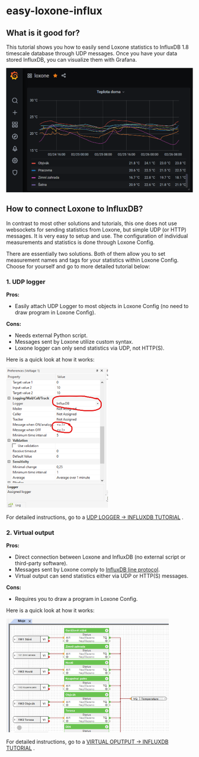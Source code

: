 # easy-loxone-influx


## What is it good for?

This tutorial shows you how to easily send Loxone statistics to InfluxDB 1.8 timescale database through UDP messages. Once you have your data stored InfluxDB, you can visualize them with Grafana.

<img src="/pics/00.png" alt="00" style="zoom:100%;" />

## How to connect Loxone to InfluxDB?

In contrast to most other solutions and tutorials, this one does not use websockets for sending statistics from Loxone, but simple UDP (or HTTP) messages. It is very easy to setup and use. The configuration of individual measurements and statistics is done through Loxone Config. 

There are essentially two solutions. Both of them allow you to set measurement names and tags for your statistics within Loxone Config. Choose for yourself and go to more detailed tutorial below:

### 1. UDP logger

**Pros:**

* Easily attach UDP Logger to most objects in Loxone Config (no need to draw program in Loxone Config). 

**Cons:**

* Needs external Python script.
* Messages sent by Loxone utilize custom syntax.
* Loxone logger can only send statistics via UDP, not HTTP(S).

Here is a quick look at how it works:

<img src="/pics/02.png" alt="02" style="zoom:100%;" />

For detailed instructions, go to a [UDP LOGGER -> INFLUXDB TUTORIAL](https://github.com/budulinek/easy-loxone-influx/blob/master/1.UDP%20logger.md) .

### 2. Virtual output

**Pros:**

* Direct connection between Loxone and InfluxDB (no external script or third-party software).
* Messages sent by Loxone comply to [InfluxDB line protocol](https://docs.influxdata.com/influxdb/v1.8/write_protocols/line_protocol_tutorial/).
* Virtual output can send statistics either via UDP or HTTP(S) messages.

**Cons:**

* Requires you to draw a program in Loxone Config.

Here is a quick look at how it works:

<img src="/pics/10.png" alt="10" style="zoom:100%;" />

For detailed instructions, go to a [VIRTUAL OPUTPUT -> INFLUXDB TUTORIAL](https://github.com/budulinek/easy-loxone-influx/blob/master/2.Virtual%20output.md) .
